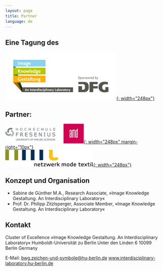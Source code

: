 ```yaml
---
layout: page
title: Partner
language: de
---
```


## Eine Tagung des

[![Logo Exzellenzcluster Bild Wissen Gestaltung](../images/bwg.png){: width="248px"}](https://www.interdisciplinary-laboratory.hu-berlin.de)

## Partner:

[![Logo Hochschule Fresenius AMD](../images/amd.png){: width="248px" margin-right="10px"}](http://www.amdnet.de) <br />[![Logo Netzwerk Mode Textil](../images/nmt.png){: width="248px"}](http://www.netzwerk-mode-textil.de)

## Konzept und Organisation

- Sabine de Günther M.A., Research Associate, »Image Knowledge Gestaltung. An Interdisciplinary Laboratory«
- Prof. Dr. Philipp Zitzlsperger, Associate Member, »Image Knowledge Gestaltung. An Interdisciplinary Laboratory«


## Kontakt

Cluster of Excellence »Image Knowledge Gestaltung. An Interdisciplinary Laboratory«
Humboldt-Universität zu Berlin
Unter den Linden 6
10099 Berlin
Germany

E-Mail: bwg.zeichen-und-symbole@hu-berlin.de
www.interdisciplinary-laboratory.hu-berlin.de
